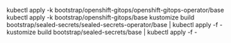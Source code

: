 kubectl apply -k bootstrap/openshift-gitops/openshift-gitops-operator/base
kubectl apply -k bootstrap/openshift-gitops/base
kustomize build bootstrap/sealed-secrets/sealed-secrets-operator/base | kubectl apply -f -
kustomize build bootstrap/sealed-secrets/base | kubectl apply -f -